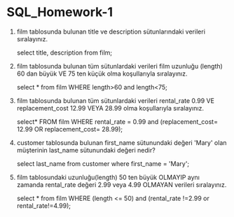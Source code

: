 # SQL_Homework-1

1. film tablosunda bulunan title ve description sütunlarındaki verileri sıralayınız.

    select title, description from film;

2. film tablosunda bulunan tüm sütunlardaki verileri film uzunluğu (length) 60 dan büyük VE 75 ten küçük olma koşullarıyla sıralayınız.

    select * from film WHERE length>60 and length<75;

3. film tablosunda bulunan tüm sütunlardaki verileri rental_rate 0.99 VE replacement_cost 12.99 VEYA 28.99 olma koşullarıyla sıralayınız.

    select* FROM film WHERE rental_rate = 0.99 and (replacement_cost= 12.99 OR replacement_cost= 28.99);

4. customer tablosunda bulunan first_name sütunundaki değeri 'Mary' olan müşterinin last_name sütunundaki değeri nedir?

    select last_name from customer where first_name = 'Mary';

5. film tablosundaki uzunluğu(length) 50 ten büyük OLMAYIP aynı zamanda rental_rate değeri 2.99 veya 4.99 OLMAYAN verileri sıralayınız.

    select * from film WHERE (length <= 50) and (rental_rate !=2.99 or rental_rate!=4.99);
